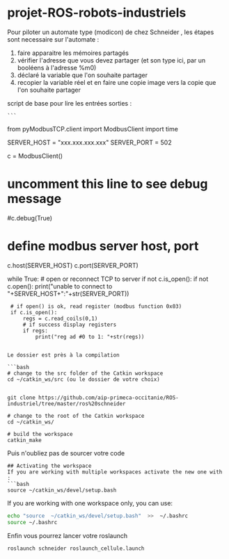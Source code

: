 # projet-ROS-robots-industriels

Pour piloter un automate type (modicon) de chez Schneider , les étapes sont necessaire sur l'automate :

1. faire apparaitre les mémoires partagés
2. vérifier l'adresse que vous devez partager (et son type ici, par un booléens à l'adresse %m0)
3. déclaré la variable que l'on souhaite partager
4. recopier la variable réel et en faire une copie image vers la copie que l'on souhaite partager

script de base pour lire les entrées sorties :

 	```
from pyModbusTCP.client import ModbusClient
import time

SERVER_HOST = "xxx.xxx.xxx.xxx"
SERVER_PORT = 502

c = ModbusClient()

# uncomment this line to see debug message
#c.debug(True)

# define modbus server host, port
c.host(SERVER_HOST)
c.port(SERVER_PORT)

while True:
     # open or reconnect TCP to server
     if not c.is_open():
         if not c.open():
             print("unable to connect to "+SERVER_HOST+":"+str(SERVER_PORT))

     # if open() is ok, read register (modbus function 0x03)
     if c.is_open():
         regs = c.read_coils(0,1)
         # if success display registers
         if regs:
             print("reg ad #0 to 1: "+str(regs))
``` 

Le dossier est près à la compilation

```bash
# change to the src folder of the Catkin workspace
cd ~/catkin_ws/src (ou le dossier de votre choix)


git clone https://github.com/aip-primeca-occitanie/ROS-industriel/tree/master/ros%20schneider

# change to the root of the Catkin workspace
cd ~/catkin_ws/

# build the workspace
catkin_make
```
Puis n'oubliez pas de sourcer votre code

```
## Activating the workspace
If you are working with multiple workspaces activate the new one with :
```bash
source ~/catkin_ws/devel/setup.bash
```
If you are working with one workspace only, you can use:
```bash
echo "source  ~/catkin_ws/devel/setup.bash"  >>  ~/.bashrc 
source ~/.bashrc 
```

Enfin vous pourrez lancer votre roslaunch
```
roslaunch schneider roslaunch_cellule.launch
````
